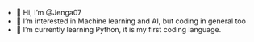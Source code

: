 - 👋 Hi, I’m @Jenga07
- 👀 I’m interested in Machine learning and AI, but coding in general too
- 🌱 I’m currently learning Python, it is my first coding language.

<!---
Jenga07/Jenga07 is a ✨ special ✨ repository because its `README.md` (this file) appears on your GitHub profile.
You can click the Preview link to take a look at your changes.
--->
